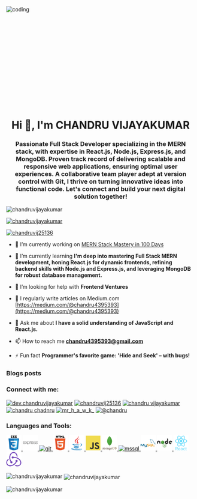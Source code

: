 <img align='right' alt='coding' width='950' height='300'  src='https://4kwallpapers.com/images/walls/thumbs_3t/13629.png'>
<h1 align="center">Hi 👋, I'm CHANDRU VIJAYAKUMAR</h1>
<h3 align="center">Passionate Full Stack Developer specializing in the MERN stack, with expertise in React.js, Node.js, Express.js, and MongoDB. Proven track record of delivering scalable and responsive web applications, ensuring optimal user experiences. A collaborative team player adept at version control with Git, I thrive on turning innovative ideas into functional code. Let's connect and build your next digital solution together!</h3>

<p align="left"> <img src="https://komarev.com/ghpvc/?username=chandruvijayakumar&label=Profile%20views&color=0e75b6&style=flat" alt="chandruvijayakumar" /> </p>

<p align="left"> <a href="https://github.com/ryo-ma/github-profile-trophy"><img src="https://github-profile-trophy.vercel.app/?username=chandruvijayakumar" alt="chandruvijayakumar" /></a> </p>

<p align="left"> <a href="https://twitter.com/chandruvij25136" target="blank"><img src="https://img.shields.io/twitter/follow/chandruvij25136?logo=twitter&style=for-the-badge" alt="chandruvij25136" /></a> </p>

- 🔭 I’m currently working on [MERN Stack Mastery in 100 Days](https://app.netlify.com/teams/chandruvijayakumar/sites)

- 🌱 I’m currently learning **I'm deep into mastering Full Stack MERN development, honing React.js for dynamic frontends, refining backend skills with Node.js and Express.js, and leveraging MongoDB for robust database management.**

- 🤝 I’m looking for help with **Frontend Ventures**

- 📝 I regularly write articles on Medium.com [https://medium.com/@chandru4395393](https://medium.com/@chandru4395393)

- 💬 Ask me about **I have a solid understanding of JavaScript and React.js.**

- 📫 How to reach me **chandru4395393@gmail.com**

- ⚡ Fun fact **Programmer's favorite game: 'Hide and Seek' – with bugs!**

### Blogs posts
<!-- BLOG-POST-LIST:START -->
<!-- BLOG-POST-LIST:END -->

<h3 align="left">Connect with me:</h3>
<p align="left">
<a href="https://dev.to/dev.chandruvijayakumar" target="blank"><img align="center" src="https://raw.githubusercontent.com/rahuldkjain/github-profile-readme-generator/master/src/images/icons/Social/devto.svg" alt="dev.chandruvijayakumar" height="30" width="40" /></a>
<a href="https://twitter.com/chandruvij25136" target="blank"><img align="center" src="https://raw.githubusercontent.com/rahuldkjain/github-profile-readme-generator/master/src/images/icons/Social/twitter.svg" alt="chandruvij25136" height="30" width="40" /></a>
<a href="https://linkedin.com/in/chandru vijayakumar" target="blank"><img align="center" src="https://raw.githubusercontent.com/rahuldkjain/github-profile-readme-generator/master/src/images/icons/Social/linked-in-alt.svg" alt="chandru vijayakumar" height="30" width="40" /></a>
<a href="https://fb.com/chandru chadnru" target="blank"><img align="center" src="https://raw.githubusercontent.com/rahuldkjain/github-profile-readme-generator/master/src/images/icons/Social/facebook.svg" alt="chandru chadnru" height="30" width="40" /></a>
<a href="https://instagram.com/mr_h_a_w_k_" target="blank"><img align="center" src="https://raw.githubusercontent.com/rahuldkjain/github-profile-readme-generator/master/src/images/icons/Social/instagram.svg" alt="mr_h_a_w_k_" height="30" width="40" /></a>
<a href="https://medium.com/@chandru" target="blank"><img align="center" src="https://raw.githubusercontent.com/rahuldkjain/github-profile-readme-generator/master/src/images/icons/Social/medium.svg" alt="@chandru" height="30" width="40" /></a>
</p>

<h3 align="left">Languages and Tools:</h3>
<p align="left"> <a href="https://www.w3schools.com/css/" target="_blank" rel="noreferrer"> <img src="https://raw.githubusercontent.com/devicons/devicon/master/icons/css3/css3-original-wordmark.svg" alt="css3" width="40" height="40"/> </a> <a href="https://expressjs.com" target="_blank" rel="noreferrer"> <img src="https://raw.githubusercontent.com/devicons/devicon/master/icons/express/express-original-wordmark.svg" alt="express" width="40" height="40"/> </a> <a href="https://git-scm.com/" target="_blank" rel="noreferrer"> <img src="https://www.vectorlogo.zone/logos/git-scm/git-scm-icon.svg" alt="git" width="40" height="40"/> </a> <a href="https://www.w3.org/html/" target="_blank" rel="noreferrer"> <img src="https://raw.githubusercontent.com/devicons/devicon/master/icons/html5/html5-original-wordmark.svg" alt="html5" width="40" height="40"/> </a> <a href="https://www.java.com" target="_blank" rel="noreferrer"> <img src="https://raw.githubusercontent.com/devicons/devicon/master/icons/java/java-original.svg" alt="java" width="40" height="40"/> </a> <a href="https://developer.mozilla.org/en-US/docs/Web/JavaScript" target="_blank" rel="noreferrer"> <img src="https://raw.githubusercontent.com/devicons/devicon/master/icons/javascript/javascript-original.svg" alt="javascript" width="40" height="40"/> </a> <a href="https://www.mongodb.com/" target="_blank" rel="noreferrer"> <img src="https://raw.githubusercontent.com/devicons/devicon/master/icons/mongodb/mongodb-original-wordmark.svg" alt="mongodb" width="40" height="40"/> </a> <a href="https://www.microsoft.com/en-us/sql-server" target="_blank" rel="noreferrer"> <img src="https://www.svgrepo.com/show/303229/microsoft-sql-server-logo.svg" alt="mssql" width="40" height="40"/> </a> <a href="https://www.mysql.com/" target="_blank" rel="noreferrer"> <img src="https://raw.githubusercontent.com/devicons/devicon/master/icons/mysql/mysql-original-wordmark.svg" alt="mysql" width="40" height="40"/> </a> <a href="https://nodejs.org" target="_blank" rel="noreferrer"> <img src="https://raw.githubusercontent.com/devicons/devicon/master/icons/nodejs/nodejs-original-wordmark.svg" alt="nodejs" width="40" height="40"/> </a> <a href="https://reactjs.org/" target="_blank" rel="noreferrer"> <img src="https://raw.githubusercontent.com/devicons/devicon/master/icons/react/react-original-wordmark.svg" alt="react" width="40" height="40"/> </a> <a href="https://redux.js.org" target="_blank" rel="noreferrer"> <img src="https://raw.githubusercontent.com/devicons/devicon/master/icons/redux/redux-original.svg" alt="redux" width="40" height="40"/> </a> </p>

<p><img align="left" src="https://github-readme-stats.vercel.app/api/top-langs?username=chandruvijayakumar&show_icons=true&locale=en&layout=compact" alt="chandruvijayakumar" /></p>

<p>&nbsp;<img align="center" src="https://github-readme-stats.vercel.app/api?username=chandruvijayakumar&show_icons=true&locale=en" alt="chandruvijayakumar" /></p>

<p><img align="center" src="https://github-readme-streak-stats.herokuapp.com/?user=chandruvijayakumar&" alt="chandruvijayakumar" /></p>

